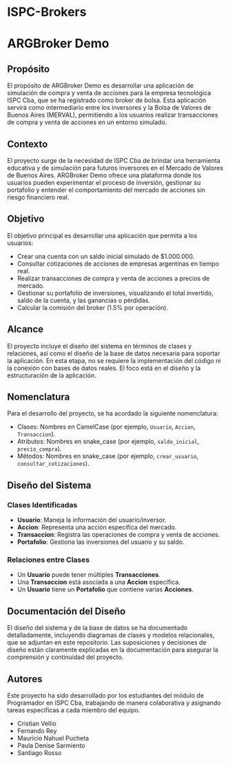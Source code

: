 # ISPC-Brokers
# ARGBroker Demo

## Propósito

El propósito de ARGBroker Demo es desarrollar una aplicación de simulación de compra y venta de acciones para la empresa tecnológica ISPC Cba, que se ha registrado como broker de bolsa. Esta aplicación servirá como intermediario entre los inversores y la Bolsa de Valores de Buenos Aires (MERVAL), permitiendo a los usuarios realizar transacciones de compra y venta de acciones en un entorno simulado.

## Contexto

El proyecto surge de la necesidad de ISPC Cba de brindar una herramienta educativa y de simulación para futuros inversores en el Mercado de Valores de Buenos Aires. ARGBroker Demo ofrece una plataforma donde los usuarios pueden experimentar el proceso de inversión, gestionar su portafolio y entender el comportamiento del mercado de acciones sin riesgo financiero real.

## Objetivo

El objetivo principal es desarrollar una aplicación que permita a los usuarios:
- Crear una cuenta con un saldo inicial simulado de $1.000.000.
- Consultar cotizaciones de acciones de empresas argentinas en tiempo real.
- Realizar transacciones de compra y venta de acciones a precios de mercado.
- Gestionar su portafolio de inversiones, visualizando el total invertido, saldo de la cuenta, y las ganancias o pérdidas.
- Calcular la comisión del broker (1.5% por operación).

## Alcance

El proyecto incluye el diseño del sistema en términos de clases y relaciones, así como el diseño de la base de datos necesaria para soportar la aplicación. En esta etapa, no se requiere la implementación del código ni la conexión con bases de datos reales. El foco está en el diseño y la estructuración de la aplicación.

## Nomenclatura

Para el desarrollo del proyecto, se ha acordado la siguiente nomenclatura:
- Clases: Nombres en CamelCase (por ejemplo, `Usuario`, `Accion`, `Transaccion`).
- Atributos: Nombres en snake_case (por ejemplo, `saldo_inicial`, `precio_compra`).
- Métodos: Nombres en snake_case (por ejemplo, `crear_usuario`, `consultar_cotizaciones`).

## Diseño del Sistema

### Clases Identificadas

- **Usuario**: Maneja la información del usuario/inversor.
- **Accion**: Representa una acción específica del mercado.
- **Transaccion**: Registra las operaciones de compra y venta de acciones.
- **Portafolio**: Gestiona las inversiones del usuario y su saldo.

### Relaciones entre Clases

- Un **Usuario** puede tener múltiples **Transacciones**.
- Una **Transaccion** está asociada a una **Accion** específica.
- Un **Usuario** tiene un **Portafolio** que contiene varias **Acciones**.

## Documentación del Diseño

El diseño del sistema y de la base de datos se ha documentado detalladamente, incluyendo diagramas de clases y modelos relacionales, que se adjuntan en este repositorio. Las suposiciones y decisiones de diseño están claramente explicadas en la documentación para asegurar la comprensión y continuidad del proyecto.

## Autores

Este proyecto ha sido desarrollado por los estudiantes del módulo de Programador en ISPC Cba, trabajando de manera colaborativa y asignando tareas específicas a cada miembro del equipo.

- Cristian Vellio
- Fernando Rey
- Mauricio Nahuel Pucheta
- Paula Denise Sarmiento
- Santiago Rosso


